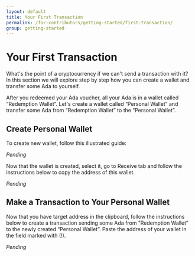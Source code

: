 ```yaml
---
layout: default
title: Your First Transaction
permalink: /for-contributors/getting-started/first-transaction/
group: getting-started
---
```

# Your First Transaction

[//]: # (<2017-01-13>)
[//]: # (Design team and @richard-wild)

What's the point of a cryptocurrency if we can't send a transaction with
it? In this section we will explore step by step how you can create a
wallet and transfer some Ada to yourself.

After you redeemed your Ada voucher, all your Ada is in a wallet called
“Redemption Wallet”. Let's create a wallet called “Personal Wallet” and
transfer some Ada from “Redemption Wallet” to the “Personal Wallet”.

## Create Personal Wallet

To create new wallet, follow this illustrated guide:

_Pending_

Now that the wallet is created, select it, go to Receive tab and follow
the instructions below to copy the address of this wallet.

_Pending_

## Make a Transaction to Your Personal Wallet

Now that you have target address in the clipboard, follow the
instructions below to create a transaction sending some Ada from
”Redemption Wallet“ to the newly created “Personal Wallet”. Paste the
address of your wallet in the field marked with (!).

_Pending_
